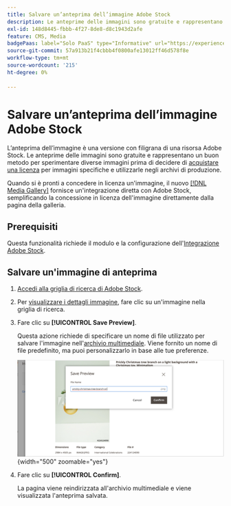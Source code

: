 ```yaml
---
title: Salvare un’anteprima dell’immagine Adobe Stock
description: Le anteprime delle immagini sono gratuite e rappresentano un buon modo per sperimentare diverse immagini di Adobe Stock prima di decidere di acquistare una licenza.
exl-id: 148d8445-fbbb-4f27-8de8-d8c1943d2afe
feature: CMS, Media
badgePaas: label="Solo PaaS" type="Informative" url="https://experienceleague.adobe.com/en/docs/commerce/user-guides/product-solutions" tooltip="Applicabile solo ai progetti Adobe Commerce on Cloud (infrastruttura PaaS gestita da Adobe) e ai progetti on-premise."
source-git-commit: 57a913b21f4cbbb4f0800afe13012ff46d578f8e
workflow-type: tm+mt
source-wordcount: '215'
ht-degree: 0%

---
```


# Salvare un’anteprima dell’immagine Adobe Stock

L’anteprima dell’immagine è una versione con filigrana di una risorsa Adobe Stock. Le anteprime delle immagini sono gratuite e rappresentano un buon metodo per sperimentare diverse immagini prima di decidere di [acquistare una licenza](./adobe-stock-license-image.md) per immagini specifiche e utilizzarle negli archivi di produzione.

Quando si è pronti a concedere in licenza un&#39;immagine, il nuovo [[!DNL Media Gallery]](media-gallery.md) fornisce un&#39;integrazione diretta con Adobe Stock, semplificando la concessione in licenza dell&#39;immagine direttamente dalla pagina della galleria.

## Prerequisiti

Questa funzionalità richiede il modulo e la configurazione dell&#39;[Integrazione Adobe Stock](./adobe-stock.md).

## Salvare un&#39;immagine di anteprima

1. [Accedi alla griglia di ricerca di Adobe Stock](./adobe-stock-manage.md#access-the-adobe-stock-search-grid).

1. Per [visualizzare i dettagli immagine](./adobe-stock-manage.md#view-image-details), fare clic su un&#39;immagine nella griglia di ricerca.

1. Fare clic su **[!UICONTROL Save Preview]**.

   Questa azione richiede di specificare un nome di file utilizzato per salvare l&#39;immagine nell&#39;[archivio multimediale](./media-storage.md). Viene fornito un nome di file predefinito, ma puoi personalizzarlo in base alle tue preferenze.

   ![Salva immagine di anteprima Adobe Stock](./assets/adobe-stock-save-preview.png){width="500" zoomable="yes"}

1. Fare clic su **[!UICONTROL Confirm]**.

   La pagina viene reindirizzata all&#39;archivio multimediale e viene visualizzata l&#39;anteprima salvata.
